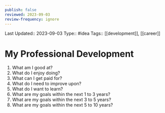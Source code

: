 ```yaml
---
publish: false
reviewed: 2023-09-03
review-frequency: ignore
---
```

Last Updated:: 2023-09-03
Type:: #idea 
Tags:: [[development]], [[career]]

# My Professional Development

1. What am I good at?
2. What do I enjoy doing?
3. What can I get paid for?
4. What do I need to improve upon?
5. What do I want to learn?
6. What are my goals within the next 1 to 3 years?
7. What are my goals within the next 3 to 5 years?
8. What are my goals within the next 5 to 10 years?